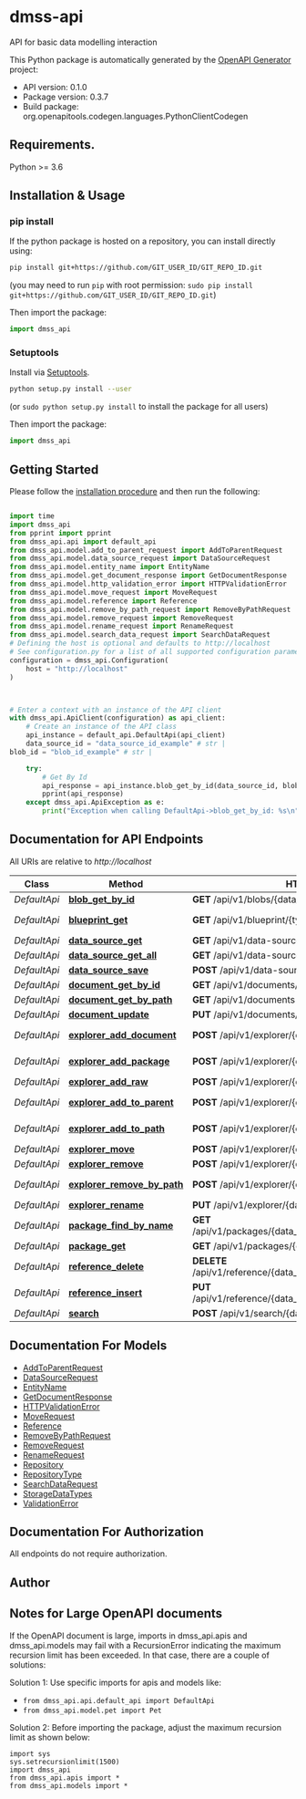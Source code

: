 # dmss-api
API for basic data modelling interaction

This Python package is automatically generated by the [OpenAPI Generator](https://openapi-generator.tech) project:

- API version: 0.1.0
- Package version: 0.3.7
- Build package: org.openapitools.codegen.languages.PythonClientCodegen

## Requirements.

Python >= 3.6

## Installation & Usage
### pip install

If the python package is hosted on a repository, you can install directly using:

```sh
pip install git+https://github.com/GIT_USER_ID/GIT_REPO_ID.git
```
(you may need to run `pip` with root permission: `sudo pip install git+https://github.com/GIT_USER_ID/GIT_REPO_ID.git`)

Then import the package:
```python
import dmss_api
```

### Setuptools

Install via [Setuptools](http://pypi.python.org/pypi/setuptools).

```sh
python setup.py install --user
```
(or `sudo python setup.py install` to install the package for all users)

Then import the package:
```python
import dmss_api
```

## Getting Started

Please follow the [installation procedure](#installation--usage) and then run the following:

```python

import time
import dmss_api
from pprint import pprint
from dmss_api.api import default_api
from dmss_api.model.add_to_parent_request import AddToParentRequest
from dmss_api.model.data_source_request import DataSourceRequest
from dmss_api.model.entity_name import EntityName
from dmss_api.model.get_document_response import GetDocumentResponse
from dmss_api.model.http_validation_error import HTTPValidationError
from dmss_api.model.move_request import MoveRequest
from dmss_api.model.reference import Reference
from dmss_api.model.remove_by_path_request import RemoveByPathRequest
from dmss_api.model.remove_request import RemoveRequest
from dmss_api.model.rename_request import RenameRequest
from dmss_api.model.search_data_request import SearchDataRequest
# Defining the host is optional and defaults to http://localhost
# See configuration.py for a list of all supported configuration parameters.
configuration = dmss_api.Configuration(
    host = "http://localhost"
)



# Enter a context with an instance of the API client
with dmss_api.ApiClient(configuration) as api_client:
    # Create an instance of the API class
    api_instance = default_api.DefaultApi(api_client)
    data_source_id = "data_source_id_example" # str | 
blob_id = "blob_id_example" # str | 

    try:
        # Get By Id
        api_response = api_instance.blob_get_by_id(data_source_id, blob_id)
        pprint(api_response)
    except dmss_api.ApiException as e:
        print("Exception when calling DefaultApi->blob_get_by_id: %s\n" % e)
```

## Documentation for API Endpoints

All URIs are relative to *http://localhost*

Class | Method | HTTP request | Description
------------ | ------------- | ------------- | -------------
*DefaultApi* | [**blob_get_by_id**](docs/DefaultApi.md#blob_get_by_id) | **GET** /api/v1/blobs/{data_source_id}/{blob_id} | Get By Id
*DefaultApi* | [**blueprint_get**](docs/DefaultApi.md#blueprint_get) | **GET** /api/v1/blueprint/{type_ref} | Get Blueprint
*DefaultApi* | [**data_source_get**](docs/DefaultApi.md#data_source_get) | **GET** /api/v1/data-sources/{data_source_id} | Get
*DefaultApi* | [**data_source_get_all**](docs/DefaultApi.md#data_source_get_all) | **GET** /api/v1/data-sources | Get All
*DefaultApi* | [**data_source_save**](docs/DefaultApi.md#data_source_save) | **POST** /api/v1/data-sources/{data_source_id} | Save
*DefaultApi* | [**document_get_by_id**](docs/DefaultApi.md#document_get_by_id) | **GET** /api/v1/documents/{data_source_id}/{document_id} | Get By Id
*DefaultApi* | [**document_get_by_path**](docs/DefaultApi.md#document_get_by_path) | **GET** /api/v1/documents-by-path/{data_source_id} | Get By Path
*DefaultApi* | [**document_update**](docs/DefaultApi.md#document_update) | **PUT** /api/v1/documents/{data_source_id}/{document_id} | Update
*DefaultApi* | [**explorer_add_document**](docs/DefaultApi.md#explorer_add_document) | **POST** /api/v1/explorer/{data_source_id}/add-document | Add Document
*DefaultApi* | [**explorer_add_package**](docs/DefaultApi.md#explorer_add_package) | **POST** /api/v1/explorer/{data_source_id}/add-package | Add Package
*DefaultApi* | [**explorer_add_raw**](docs/DefaultApi.md#explorer_add_raw) | **POST** /api/v1/explorer/{data_source_id}/add-raw | Add Raw
*DefaultApi* | [**explorer_add_to_parent**](docs/DefaultApi.md#explorer_add_to_parent) | **POST** /api/v1/explorer/{data_source_id}/add-to-parent | Add To Parent
*DefaultApi* | [**explorer_add_to_path**](docs/DefaultApi.md#explorer_add_to_path) | **POST** /api/v1/explorer/{data_source_id}/add-to-path | Add To Path
*DefaultApi* | [**explorer_move**](docs/DefaultApi.md#explorer_move) | **POST** /api/v1/explorer/{data_source_id}/move | Move
*DefaultApi* | [**explorer_remove**](docs/DefaultApi.md#explorer_remove) | **POST** /api/v1/explorer/{data_source_id}/remove | Remove
*DefaultApi* | [**explorer_remove_by_path**](docs/DefaultApi.md#explorer_remove_by_path) | **POST** /api/v1/explorer/{data_source_id}/remove-by-path | Remove By Path
*DefaultApi* | [**explorer_rename**](docs/DefaultApi.md#explorer_rename) | **PUT** /api/v1/explorer/{data_source_id}/rename | Rename
*DefaultApi* | [**package_find_by_name**](docs/DefaultApi.md#package_find_by_name) | **GET** /api/v1/packages/{data_source_id}/findByName/{name} | Find By Name
*DefaultApi* | [**package_get**](docs/DefaultApi.md#package_get) | **GET** /api/v1/packages/{data_source_id} | Get
*DefaultApi* | [**reference_delete**](docs/DefaultApi.md#reference_delete) | **DELETE** /api/v1/reference/{data_source_id}/{document_dotted_id} | Delete Reference
*DefaultApi* | [**reference_insert**](docs/DefaultApi.md#reference_insert) | **PUT** /api/v1/reference/{data_source_id}/{document_dotted_id} | Insert Reference
*DefaultApi* | [**search**](docs/DefaultApi.md#search) | **POST** /api/v1/search/{data_source_id} | Search


## Documentation For Models

 - [AddToParentRequest](docs/AddToParentRequest.md)
 - [DataSourceRequest](docs/DataSourceRequest.md)
 - [EntityName](docs/EntityName.md)
 - [GetDocumentResponse](docs/GetDocumentResponse.md)
 - [HTTPValidationError](docs/HTTPValidationError.md)
 - [MoveRequest](docs/MoveRequest.md)
 - [Reference](docs/Reference.md)
 - [RemoveByPathRequest](docs/RemoveByPathRequest.md)
 - [RemoveRequest](docs/RemoveRequest.md)
 - [RenameRequest](docs/RenameRequest.md)
 - [Repository](docs/Repository.md)
 - [RepositoryType](docs/RepositoryType.md)
 - [SearchDataRequest](docs/SearchDataRequest.md)
 - [StorageDataTypes](docs/StorageDataTypes.md)
 - [ValidationError](docs/ValidationError.md)


## Documentation For Authorization

 All endpoints do not require authorization.

## Author




## Notes for Large OpenAPI documents
If the OpenAPI document is large, imports in dmss_api.apis and dmss_api.models may fail with a
RecursionError indicating the maximum recursion limit has been exceeded. In that case, there are a couple of solutions:

Solution 1:
Use specific imports for apis and models like:
- `from dmss_api.api.default_api import DefaultApi`
- `from dmss_api.model.pet import Pet`

Solution 2:
Before importing the package, adjust the maximum recursion limit as shown below:
```
import sys
sys.setrecursionlimit(1500)
import dmss_api
from dmss_api.apis import *
from dmss_api.models import *
```

